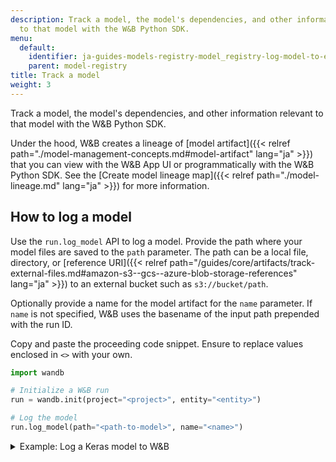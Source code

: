 ```yaml
---
description: Track a model, the model's dependencies, and other information relevant
  to that model with the W&B Python SDK.
menu:
  default:
    identifier: ja-guides-models-registry-model_registry-log-model-to-experiment
    parent: model-registry
title: Track a model
weight: 3
---
```


Track a model, the model's dependencies, and other information relevant to that model with the W&B Python SDK. 

Under the hood, W&B creates a lineage of [model artifact]({{< relref path="./model-management-concepts.md#model-artifact" lang="ja" >}}) that you can view with the W&B App UI or programmatically with the W&B Python SDK. See the [Create model lineage map]({{< relref path="./model-lineage.md" lang="ja" >}}) for more information.

## How to log a model

Use the `run.log_model` API to log a model. Provide the path where your model files are saved to the `path` parameter. The path can be a local file, directory, or [reference URI]({{< relref path="/guides/core/artifacts/track-external-files.md#amazon-s3--gcs--azure-blob-storage-references" lang="ja" >}}) to an external bucket such as `s3://bucket/path`. 

Optionally provide a name for the model artifact for the `name` parameter. If `name` is not specified, W&B uses the basename of the input path prepended with the run ID. 

Copy and paste the proceeding code snippet. Ensure to replace values enclosed in `<>` with your own.

```python
import wandb

# Initialize a W&B run
run = wandb.init(project="<project>", entity="<entity>")

# Log the model
run.log_model(path="<path-to-model>", name="<name>")
```

<details>

<summary>Example: Log a Keras model to W&B</summary>

The proceeding code example shows how to log a convolutional neural network (CNN) model to W&B.

```python showLineNumbers
import os
import wandb
from tensorflow import keras
from tensorflow.keras import layers

config = {"optimizer": "adam", "loss": "categorical_crossentropy"}

# Initialize a W&B run
run = wandb.init(entity="charlie", project="mnist-project", config=config)

# Training algorithm
loss = run.config["loss"]
optimizer = run.config["optimizer"]
metrics = ["accuracy"]
num_classes = 10
input_shape = (28, 28, 1)

model = keras.Sequential(
    [
        layers.Input(shape=input_shape),
        layers.Conv2D(32, kernel_size=(3, 3), activation="relu"),
        layers.MaxPooling2D(pool_size=(2, 2)),
        layers.Conv2D(64, kernel_size=(3, 3), activation="relu"),
        layers.MaxPooling2D(pool_size=(2, 2)),
        layers.Flatten(),
        layers.Dropout(0.5),
        layers.Dense(num_classes, activation="softmax"),
    ]
)

model.compile(loss=loss, optimizer=optimizer, metrics=metrics)

# Save model
model_filename = "model.h5"
local_filepath = "./"
full_path = os.path.join(local_filepath, model_filename)
model.save(filepath=full_path)

# Log the model
# highlight-next-line
run.log_model(path=full_path, name="MNIST")

# Explicitly tell W&B to end the run.
run.finish()
```
</details>